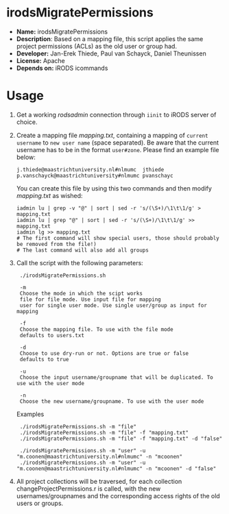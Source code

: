 # irodsMigratePermissions

* **Name:** irodsMigratePermissions
* **Description**: Based on a mapping file, this script applies the same project permissions (ACLs) 
    as the old user or group had.
* **Developer:** Jan-Erek Thiede, Paul van Schayck, Daniel Theunissen
* **License:** Apache
* **Depends on:** iRODS icommands

# Usage
1. Get a working _rodsadmin_ connection through `iinit` to iRODS server of choice.

2. Create a mapping file _mapping.txt_, containing a mapping of `current username` to `new user name` (space separated). Be aware 
   that the current username has to be in the format `user#zone`. Please find an example file below:
   ```
   j.thiede@maastrichtuniversity.nl#nlmumc	jthiede
   p.vanschayck@maastrichtuniversity#nlmumc pvanschayc
   ```

   You can create this file by using this two commands and then modify _mapping.txt_ as wished:
   ```
   iadmin lu | grep -v "@" | sort | sed -r 's/(\S+)/\1\t\1/g' > mapping.txt
   iadmin lu | grep "@" | sort | sed -r 's/(\S+)/\1\t\1/g' >> mapping.txt
   iadmin lg >> mapping.txt
   # The first command will show special users, those should probably be removed from the file!)
   # The last command will also add all groups
   ```

3. Call the script with the following parameters:
   ```
    ./irodsMigratePermissions.sh
    
    -m 
    Choose the mode in which the scipt works 
    file for file mode. Use input file for mapping
    user for single user mode. Use single user/group as input for mapping
    
    -f 
    Choose the mapping file. To use with the file mode
    defaults to users.txt
    
    -d 
    Choose to use dry-run or not. Options are true or false
    defaults to true
    
    -u 
    Choose the input username/groupname that will be duplicated. To use with the user mode
    
    -n 
    Choose the new username/groupname. To use with the user mode

   ```
   
   Examples
   ```
    ./irodsMigratePermissions.sh -m "file" 
    ./irodsMigratePermissions.sh -m "file" -f "mapping.txt" 
    ./irodsMigratePermissions.sh -m "file" -f "mapping.txt" -d "false"
    
    ./irodsMigratePermissions.sh -m "user" -u "m.coonen@maastrichtuniversity.nl#nlmumc" -n "mcoonen"
    ./irodsMigratePermissions.sh -m "user" -u "m.coonen@maastrichtuniversity.nl#nlmumc" -n "mcoonen" -d "false" 
   ```
5. All project collections will be traversed, for each collection changeProjectPermissions.r is called,
   with the new usernames/groupnames and the corresponding access rights of the old users or groups.



